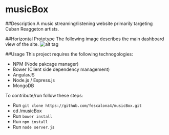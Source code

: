 # musicBox
##Description
A music streaming/listening website primarily targeting Cuban Reaggeton artists. 

##Horizontal Prototype
The following image describes the main dashboard view of the site.
![alt tag](https://raw.github.com/fescalona4/musicBox/master/musicBox.JPG)

##Usage
This project requires the following technogologies:
 * NPM (Node pakcage manager)
 * Bower (Client side dependency management) 
 * AngularJS
 * Node.js / Espress.js
 * MongoDB

To contribute/run follow these steps:
 * Run ``git clone https://github.com/fescalona4/musicBox.git``
 * cd /musicBox
 * Run ``bower install``
 * Run ``npm install``
 * Run ``node server.js`` 
